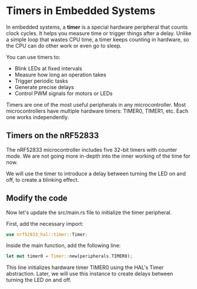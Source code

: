 # Timers in Embedded Systems

In embedded systems, a **timer** is a special hardware peripheral that counts clock cycles. It helps you measure time or trigger things after a delay. Unlike a simple loop that wastes CPU time, a timer keeps counting in hardware, so the CPU can do other work or even go to sleep.

You can use timers to:

- Blink LEDs at fixed intervals
- Measure how long an operation takes
- Trigger periodic tasks
- Generate precise delays
- Control PWM signals for motors or LEDs

Timers are one of the most useful peripherals in any microcontroller.  Most microcontrollers have multiple hardware timers: TIMER0, TIMER1, etc. Each one works independently.

## Timers on the nRF52833
The nRF52833 microcontroller includes five 32-bit timers with counter mode.  We are not going more in-depth into the inner working of the time for now.

We will use the timer to introduce a delay between turning the LED on and off, to create a blinking effect.

## Modify the code

Now let's update the src/main.rs file to initialize the timer peripheral.

First, add the necessary import:
```rust
use nrf52833_hal::timer::Timer;
```

Inside the main function, add the following line:
```rust
let mut timer0 = Timer::new(peripherals.TIMER0);
```
This line initializes hardware timer TIMER0 using the HAL's Timer abstraction. Later, we will use this instance to create delays between turning the LED on and off.


